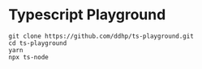 # Typescript Playground

```
git clone https://github.com/ddhp/ts-playground.git
cd ts-playground
yarn
npx ts-node
```
